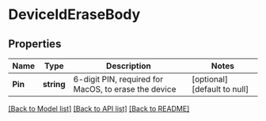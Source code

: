 # DeviceIdEraseBody

## Properties
Name | Type | Description | Notes
------------ | ------------- | ------------- | -------------
**Pin** | **string** | 6-digit PIN, required for MacOS, to erase the device | [optional] [default to null]

[[Back to Model list]](../README.md#documentation-for-models) [[Back to API list]](../README.md#documentation-for-api-endpoints) [[Back to README]](../README.md)

